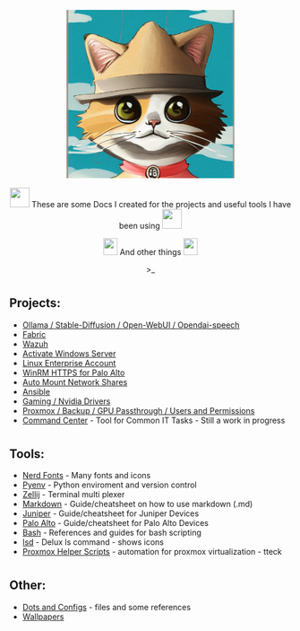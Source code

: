 <p align="center">
<img width="300" height="300" src="https://github.com/ebelious/Self-Hosted/blob/main/Images/fedora%20Cat.png">
</p>

<p align="center">
<img width="35" height="35"src="https://github.com/user-attachments/assets/c85b65fa-a129-4ad9-afa0-6dbf0f9d1978">  These are some Docs I created for the projects and useful tools I have been using  <img width="35" height="35"src="https://github.com/user-attachments/assets/c85b65fa-a129-4ad9-afa0-6dbf0f9d1978">
</p>
<p align="center">
<img width="25" height="30"src="https://github.com/user-attachments/assets/2ff7e1e4-dc77-4f49-8ff3-b81171fdc879">  And other things  <img width="25" height="30"src="https://github.com/user-attachments/assets/2ff7e1e4-dc77-4f49-8ff3-b81171fdc879">
</p>
<p align="center">
>_
</p>

#
## Projects: 
- [Ollama / Stable-Diffusion / Open-WebUI / Opendai-speech](https://github.com/ebelious/Self-Hosted/blob/main/Install%20Open-WebUI%20with%20local%20hosted%20Ollama%20-%20Linux.md)
- [Fabric](https://github.com/ebelious/Self-Hosted/blob/main/Fabric.md)
- [Wazuh](https://github.com/ebelious/Self-Hosted/blob/main/Wazuh.md)
- [Activate Windows Server](https://github.com/ebelious/Self-Hosted/blob/main/Activate%20Windows%20Server.md)
- [Linux Enterprise Account](https://github.com/ebelious/Self-Hosted/blob/main/Linux%20Enterprise%20Account.md)
- [WinRM HTTPS for Palo Alto](https://github.com/ebelious/Self-Hosted/blob/main/WinRM%20HTTPS%20for%20Palo%20Alto.md)
- [Auto Mount Network Shares](https://github.com/ebelious/Self-Hosted/blob/main/Auto%20Mount%20Network%20Shares.md)
- [Ansible](https://github.com/ebelious/Self-Hosted/blob/main/Ansible.md)
- [Gaming / Nvidia Drivers](https://github.com/ebelious/Self-Hosted/blob/main/Gaming.md)
- [Proxmox / Backup / GPU Passthrough / Users and Permissions](https://github.com/ebelious/Self-Hosted/blob/main/Proxmox.md)
- [Command Center](https://github.com/ebelious/Command-Center) - Tool for Common IT Tasks - Still a work in progress
#
## Tools:

- [Nerd Fonts](https://github.com/ebelious/Self-Hosted/blob/main/Nerd%20Fonts.md) - Many fonts and icons
- [Pyenv](https://github.com/ebelious/Self-Hosted/blob/main/pyenv.md) - Python enviroment and version control
- [Zellij](https://github.com/ebelious/Self-Hosted/blob/main/zellij.md) - Terminal multi plexer
- [Markdown](https://github.com/ebelious/Self-Hosted/blob/main/Markdown%20Cheat%20%20sheet.md) - Guide/cheatsheet on how to use markdown (.md)
- [Juniper](https://github.com/ebelious/Self-Hosted/blob/main/Juniper.md) - Guide/cheatsheet for Juniper Devices
- [Palo Alto](https://github.com/ebelious/Self-Hosted/blob/main/Palo%20Alto.md) - Guide/cheatsheet for Palo Alto Devices
- [Bash](https://github.com/ebelious/Self-Hosted/blob/main/Bash.md) - References and guides for bash scripting
- [lsd](https://github.com/ebelious/Self-Hosted/blob/main/Config_Files/README.md#lsd---nextgen-ls) - Delux ls command - shows icons
- [Proxmox Helper Scripts](https://tteck.github.io/Proxmox/#webmin-system-administration) - automation for proxmox virtualization - tteck
#
## Other:
- [Dots and Configs](https://github.com/ebelious/Self-Hosted/tree/main/Config_Files) - files and some references
- [Wallpapers](https://github.com/ebelious/Self-Hosted/tree/main/Wallpapers)
